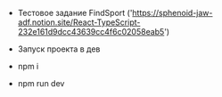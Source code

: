 - Тестовое задание FindSport ('https://sphenoid-jaw-adf.notion.site/React-TypeScript-232e161d9dcc43639cc4f6c02058eab5')

- Запуск проекта в дев
- npm i
- npm run dev
